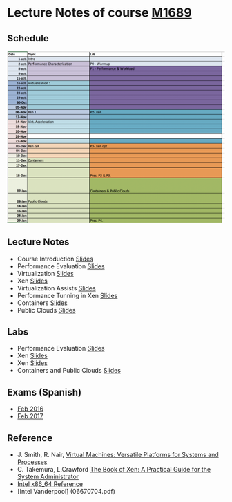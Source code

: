 

# Lecture Notes of course  [M1689](http://web.unican.es/departamentos/macc/estudios/detalle-asignatura?c=M1689&p=170&a=2016)

## Schedule
![](sched.png)

## Lecture Notes
* Course Introduction [Slides](01-intro.pdf)
* Performance Evaluation [Slides](02-PERFORMANCE.pdf)
* Virtualization [Slides](03-Virtualization.pdf)
* Xen [Slides](04-Xen.pdf)
* Virtualization Assists [Slides](05-Assist.pdf)
* Performance Tunning in Xen [Slides](06-Acelerated-Xen.pdf)
* Containers [Slides](07-Containers.pdf)
* Public Clouds [Slides](08-PublicClouds.pdf)

## Labs
* Performance Evaluation [Slides](Lab01-performance.pdf)
* Xen [Slides](Lab02-Xen.pdf)
* Xen [Slides](Lab03-Optimize.pdf)
* Containers and Public Clouds [Slides](Lab04-containers.pdf)

## Exams (Spanish)
* [Feb 2016](feb16.pdf)
* [Feb 2017](feb17.pdf)

## Reference
* J. Smith, R. Nair, [Virtual Machines: Versatile Platforms for Systems and Processes](https://www.amazon.es/Virtual-Machines-Versatile-Platforms-Architecture/dp/1558609105)
* C. Takemura, L.Crawford [The Book of Xen: A Practical Guide for the System Administrator](https://www.amazon.es/Book-Xen-Practical-System-Administrator/dp/1593271867)
* [Intel x86_64 Reference](64-ia-32-architectures-software-developer-vol-3b-part-2-manual.pdf)
* [Intel Vanderpool] (06670704.pdf)
